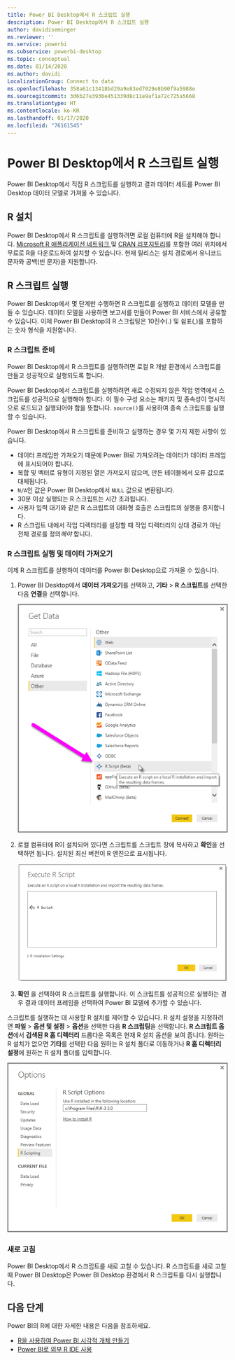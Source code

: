 ```yaml
---
title: Power BI Desktop에서 R 스크립트 실행
description: Power BI Desktop에서 R 스크립트 실행
author: davidiseminger
ms.reviewer: ''
ms.service: powerbi
ms.subservice: powerbi-desktop
ms.topic: conceptual
ms.date: 01/14/2020
ms.author: davidi
LocalizationGroup: Connect to data
ms.openlocfilehash: 358a61c13418bd29a9e83ed7029e8b90f9a5988e
ms.sourcegitcommit: 3d6b27e3936e451339d8c11e9af1a72c725a5668
ms.translationtype: HT
ms.contentlocale: ko-KR
ms.lasthandoff: 01/17/2020
ms.locfileid: "76161545"
---
```

# <a name="run-r-scripts-in-power-bi-desktop"></a>Power BI Desktop에서 R 스크립트 실행

Power BI Desktop에서 직접 R 스크립트를 실행하고 결과 데이터 세트를 Power BI Desktop 데이터 모델로 가져올 수 있습니다.

## <a name="install-r"></a>R 설치

Power BI Desktop에서 R 스크립트를 실행하려면 로컬 컴퓨터에 R을 설치해야 합니다. [Microsoft R 애플리케이션 네트워크 ](https://mran.revolutionanalytics.com/download/) 및 [CRAN 리포지토리](https://cran.r-project.org/bin/windows/base/)를 포함한 여러 위치에서 무료로 R을 다운로드하여 설치할 수 있습니다. 현재 릴리스는 설치 경로에서 유니코드 문자와 공백(빈 문자)을 지원합니다.

## <a name="run-r-scripts"></a>R 스크립트 실행

Power BI Desktop에서 몇 단계만 수행하면 R 스크립트를 실행하고 데이터 모델을 만들 수 있습니다. 데이터 모델을 사용하면 보고서를 만들어 Power BI 서비스에서 공유할 수 있습니다. 이제 Power BI Desktop의 R 스크립팅은 10진수(.) 및 쉼표(,)를 포함하는 숫자 형식을 지원합니다.

### <a name="prepare-an-r-script"></a>R 스크립트 준비

Power BI Desktop에서 R 스크립트를 실행하려면 로컬 R 개발 환경에서 스크립트를 만들고 성공적으로 실행되도록 합니다.

Power BI Desktop에서 스크립트를 실행하려면 새로 수정되지 않은 작업 영역에서 스크립트를 성공적으로 실행해야 합니다. 이 필수 구성 요소는 패키지 및 종속성이 명시적으로 로드되고 실행되어야 함을 뜻합니다. `source()`를 사용하여 종속 스크립트를 실행할 수 있습니다.

Power BI Desktop에서 R 스크립트를 준비하고 실행하는 경우 몇 가지 제한 사항이 있습니다.

* 데이터 프레임만 가져오기 때문에 Power BI로 가져오려는 데이터가 데이터 프레임에 표시되어야 합니다.
* 복합 및 벡터로 유형이 지정된 열은 가져오지 않으며, 만든 테이블에서 오류 값으로 대체됩니다.
* `N/A`인 값은 Power BI Desktop에서 `NULL` 값으로 변환됩니다.
* 30분 이상 실행되는 R 스크립트는 시간 초과됩니다.
* 사용자 입력 대기와 같은 R 스크립트의 대화형 호출은 스크립트의 실행을 중지합니다.
* R 스크립트 내에서 작업 디렉터리를 설정할 때 작업 디렉터리의 상대 경로가 아닌 전체 경로를 정의*해야* 합니다.

### <a name="run-your-r-script-and-import-data"></a>R 스크립트 실행 및 데이터 가져오기

이제 R 스크립트를 실행하여 데이터를 Power BI Desktop으로 가져올 수 있습니다.

1. Power BI Desktop에서 **데이터 가져오기**를 선택하고, **기타** > **R 스크립트**를 선택한 다음 **연결**을 선택합니다.

    ![R 스크립트에 연결, 기타 범주, 데이터 가져오기 대화 상자, Power BI Desktop](media/desktop-r-scripts/r-scripts-1.png)

2. 로컬 컴퓨터에 R이 설치되어 있다면 스크립트를 스크립트 창에 복사하고 **확인**을 선택하면 됩니다. 설치된 최신 버전이 R 엔진으로 표시됩니다.

    ![R 스크립트 대화 상자, Power BI Desktop](media/desktop-r-scripts/r-scripts-2.png)

3. **확인** 을 선택하여 R 스크립트를 실행합니다. 이 스크립트를 성공적으로 실행하는 경우 결과 데이터 프레임을 선택하여 Power BI 모델에 추가할 수 있습니다.

스크립트를 실행하는 데 사용할 R 설치를 제어할 수 있습니다. R 설치 설정을 지정하려면 **파일** > **옵션 및 설정** > **옵션**을 선택한 다음 **R 스크립팅**을 선택합니다. **R 스크립트 옵션**에서 **검색된 R 홈 디렉터리** 드롭다운 목록은 현재 R 설치 옵션을 보여 줍니다. 원하는 R 설치가 없으면 **기타**를 선택한 다음 원하는 R 설치 폴더로 이동하거나 **R 홈 디렉터리 설정**에 원하는 R 설치 폴더를 입력합니다.

![R 스크립트 옵션, 옵션 대화 상자, Power BI Desktop](media/desktop-r-scripts/r-scripts-4.png)

### <a name="refresh"></a>새로 고침

Power BI Desktop에서 R 스크립트를 새로 고칠 수 있습니다. R 스크립트를 새로 고칠 때 Power BI Desktop은 Power BI Desktop 환경에서 R 스크립트를 다시 실행합니다.

## <a name="next-steps"></a>다음 단계

Power BI의 R에 대한 자세한 내용은 다음을 참조하세요.

* [R을 사용하여 Power BI 시각적 개체 만들기](desktop-r-visuals.md)
* [Power BI로 외부 R IDE 사용](desktop-r-ide.md)
